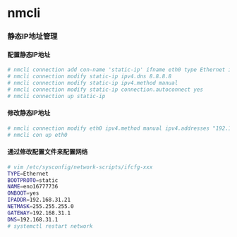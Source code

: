 # nmcli



### 静态IP地址管理

#### 配置静态IP地址

```bash
# nmcli connection add con-name 'static-ip' ifname eth0 type Ethernet ip4 172.25.0.11/24 gw4 172.25.0.254
# nmcli connection modify static-ip ipv4.dns 8.8.8.8
# nmcli connection modify static-ip ipv4.method manual 
# nmcli connection modify static-ip connection.autoconnect yes
# nmcli connection up static-ip 
```

#### 修改静态IP地址

```bash
# nmcli connection modify eth0 ipv4.method manual ipv4.addresses "192.168.1.2/24"
# nmcli con up eth0
```

#### 通过修改配置文件来配置网络

```bash
# vim /etc/sysconfig/network-scripts/ifcfg-xxx
TYPE=Ethernet
BOOTPROTO=static
NAME=eno16777736
ONBOOT=yes
IPADDR=192.168.31.21
NETMASK=255.255.255.0
GATEWAY=192.168.31.1
DNS=192.168.31.1
# systemctl restart network
```

